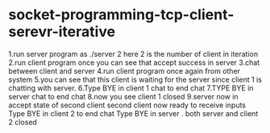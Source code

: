 # socket-programming-tcp-client-serevr-iterative
1.run server program as ./server 2
here 2 is the number of client in iteration
2.run client program once
you can see that accept success in server
3.chat between client and server
4.run client program once again from other system
5.you can see that this client is waiting for the server since client 1 is chatting with server.
6.Type BYE in client 1 chat to end chat
7.TYPE BYE in server chat to end chat
8.now you see client 1 closed 
9.server now in accept state of second client
second client now ready to receive inputs
Type BYE in client 2 to end chat
Type BYE in server .
both server and client 2 closed
